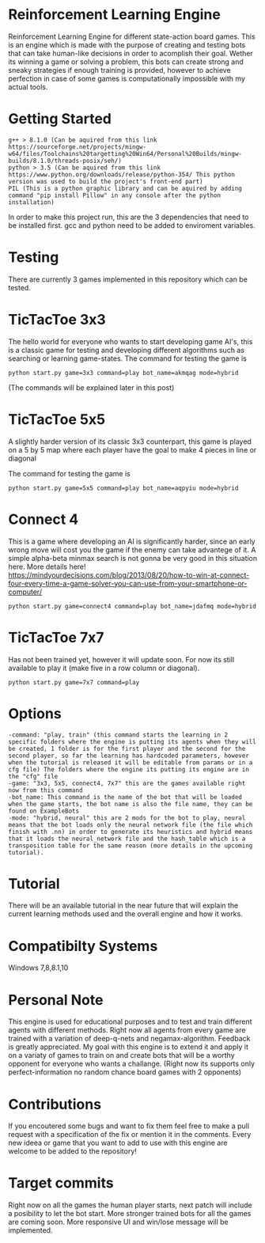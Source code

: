 # Reinforcement Learning Engine
Reinforcement Learning Engine for different state-action board games.
This is an engine which is made with the purpose of creating and testing bots that can take human-like decisions in order to acomplish their goal.
Wether its winning a game or solving a problem, this bots can create strong and sneaky strategies if enough training is provided, however to achieve perfection in case of some games is computationally impossible with my actual tools.

# Getting Started
    g++ > 8.1.0 (Can be aquired from this link https://sourceforge.net/projects/mingw-w64/files/Toolchains%20targetting%20Win64/Personal%20Builds/mingw-builds/8.1.0/threads-posix/seh/)
    python > 3.5 (Can be aquired from this link https://www.python.org/downloads/release/python-354/ This python version was used to build the project's front-end part)
    PIL (This is a python graphic library and can be aquired by adding command "pip install Pillow" in any console after the python installation)
In order to make this project run, this are the 3 dependencies that need to be installed first.
gcc and python need to be added to enviroment variables.

# Testing
There are currently 3 games implemented in this repository which can be tested.

# TicTacToe 3x3
The hello world for everyone who wants to start developing game AI's, this is a classic game for testing and developing different algorithms such as searching or learning game-states.
The command for testing the game is

    python start.py game=3x3 command=play bot_name=akmqag mode=hybrid

(The commands will be explained later in this post)

# TicTacToe 5x5
A slightly harder version of its classic 3x3 counterpart, this game is played on a 5 by 5 map where each player have the goal to make 4 pieces in line or diagonal

The command for testing the game is

    python start.py game=5x5 command=play bot_name=aqpyiu mode=hybrid

# Connect 4
This is a game where developing an AI is significantly harder, since an early wrong move will cost you the game if the enemy can take advantege of it.
A simple alpha-beta minmax search is not gonna be very good in this situation here.
More details here!
https://mindyourdecisions.com/blog/2013/08/20/how-to-win-at-connect-four-every-time-a-game-solver-you-can-use-from-your-smartphone-or-computer/

    python start.py game=connect4 command=play bot_name=jdafmq mode=hybrid

# TicTacToe 7x7
Has not been trained yet, however it will update soon. For now its still available to play it (make five in a row column or diagonal).

    python start.py game=7x7 command=play

# Options
    -command: "play, train" (this command starts the learning in 2 specific folders where the engine is putting its agents when they will be created, 1 folder is for the first player and the second for the second player, so far the learning has hardcoded parameters, however when the tutorial is released it will be editable from params or in a cfg file) The folders where the engine its putting its engine are in the "cfg" file
    -game: "3x3, 5x5, connect4, 7x7" this are the games available right now from this command
    -bot_name: This command is the name of the bot that will be loaded when the game starts, the bot name is also the file name, they can be found on ExampleBots
    -mode: "hybrid, neural" this are 2 mods for the bot to play, neural means that the bot loads only the neural network file (the file which finish with .nn) in order to generate its heuristics and hybrid means that it loads the neural_network file and the hash_table which is a transposition table for the same reason (more details in the upcoming tutorial).

# Tutorial
There will be an available tutorial in the near future that will explain the current learning methods used and the overall engine and how it works.

# Compatibilty Systems
Windows 7,8,8.1,10

# Personal Note
This engine is used for educational purposes and to test and train different agents with different methods. Right now all agents from every game are trained with a variation of deep-q-nets and negamax-algorithm.
Feedback is greatly appreciated.
My goal with this engine is to extend it and apply it on a variaty of games to train on and create bots that will be a worthy opponent for everyone who wants a challange.
(Right now its supports only perfect-information no random chance board games with 2 opponents)

# Contributions
If you encoutered some bugs and want to fix them feel free to make a pull request with a specification of the fix or mention it in the comments.
Every new ideea or game that you want to add to use with this engine are welcome to be added to the repository!

# Target commits

Right now on all the games the human player starts, next patch will include a posibility to let the bot start.
More stronger trained bots for all the games are coming soon.
More responsive UI and win/lose message will be implemented.
